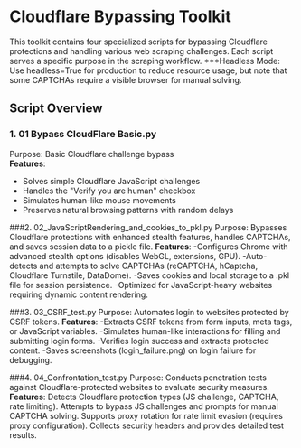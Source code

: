 # Cloudflare Bypassing Toolkit

This toolkit contains four specialized scripts for bypassing Cloudflare protections and handling various web scraping challenges. Each script serves a specific purpose in the scraping workflow.
***Headless Mode: Use headless=True for production to reduce resource usage, but note that some CAPTCHAs require a visible browser for manual solving.

## Script Overview

### 1. 01 Bypass CloudFlare Basic.py
Purpose: Basic Cloudflare challenge bypass  
**Features**:
- Solves simple Cloudflare JavaScript challenges
- Handles the "Verify you are human" checkbox
- Simulates human-like mouse movements
- Preserves natural browsing patterns with random delays

###2. 02_JavaScriptRendering_and_cookies_to_pkl.py
Purpose: Bypasses Cloudflare protections with enhanced stealth features, handles CAPTCHAs, and saves session data to a pickle file.
**Features**:
-Configures Chrome with advanced stealth options (disables WebGL, extensions, GPU).
-Auto-detects and attempts to solve CAPTCHAs (reCAPTCHA, hCaptcha, Cloudflare Turnstile, DataDome).
-Saves cookies and local storage to a .pkl file for session persistence.
-Optimized for JavaScript-heavy websites requiring dynamic content rendering.



###3. 03_CSRF_test.py
Purpose: Automates login to websites protected by CSRF tokens.
**Features**:
-Extracts CSRF tokens from form inputs, meta tags, or JavaScript variables.
-Simulates human-like interactions for filling and submitting login forms.
-Verifies login success and extracts protected content.
-Saves screenshots (login_failure.png) on login failure for debugging.

###4. 04_Confrontation_test.py
Purpose: Conducts penetration tests against Cloudflare-protected websites to evaluate security measures.
**Features**:
Detects Cloudflare protection types (JS challenge, CAPTCHA, rate limiting).
Attempts to bypass JS challenges and prompts for manual CAPTCHA solving.
Supports proxy rotation for rate limit evasion (requires proxy configuration).
Collects security headers and provides detailed test results.
